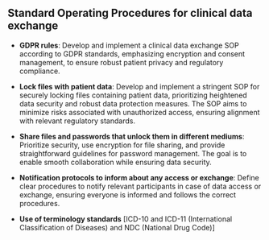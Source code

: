 ## Standard Operating Procedures for clinical data exchange
- **GDPR rules**: Develop and implement a clinical data exchange SOP according to GDPR standards, emphasizing encryption and consent management, to ensure robust patient privacy and regulatory compliance.

- **Lock files with patient data**: Develop and implement a stringent SOP for securely locking files containing patient data, prioritizing heightened data security and robust data protection measures. The SOP aims to minimize risks associated with unauthorized access, ensuring alignment with relevant regulatory standards.

- **Share files and passwords that unlock them in different mediums**: Prioritize security, use encryption for file sharing, and provide straightforward guidelines for password management. The goal is to enable smooth collaboration while ensuring data security.

- **Notification protocols to inform about any access or exchange**: Define clear procedures to notify relevant participants in case of data access or exchange, ensuring everyone is informed and follows the correct procedures.

- **Use of terminology standards** [ICD-10 and ICD-11 (International Classification of Diseases) and NDC (National Drug Code)]

